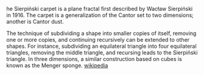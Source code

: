 he Sierpiński carpet is a plane fractal first described by Wacław Sierpiński in 1916. The carpet is a generalization of the Cantor set to two dimensions; another is Cantor dust.

The technique of subdividing a shape into smaller copies of itself, removing one or more copies, and continuing recursively can be extended to other shapes. For instance, subdividing an equilateral triangle into four equilateral triangles, removing the middle triangle, and recursing leads to the Sierpiński triangle. In three dimensions, a similar construction based on cubes is known as the Menger sponge.
[wikipedia](https://en.wikipedia.org/wiki/Sierpi%C5%84ski_carpet)
